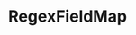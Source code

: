---
optionsClassName: RegexFieldMapOptions
optionsClassFullName: MigrationTools.Tools.RegexFieldMapOptions
configurationSamples:
- name: defaults
  description: 
  code: >-
    {
      "MigrationTools": {
        "CommonTools": {
          "FieldMappingTool": {
            "FieldMapDefaults": {
              "RegexFieldMap": []
            }
          }
        }
      }
    }
  sampleFor: MigrationTools.Tools.RegexFieldMapOptions
- name: sample
  description: 
  code: >-
    {
      "MigrationTools": {
        "CommonTools": {
          "FieldMappingTool": {
            "FieldMapDefaults": {
              "RegexFieldMap": []
            }
          }
        }
      }
    }
  sampleFor: MigrationTools.Tools.RegexFieldMapOptions
- name: classic
  description: 
  code: >-
    {
      "$type": "RegexFieldMapOptions",
      "sourceField": null,
      "targetField": null,
      "pattern": null,
      "replacement": null,
      "ApplyTo": []
    }
  sampleFor: MigrationTools.Tools.RegexFieldMapOptions
description: missng XML code comments
className: RegexFieldMap
typeName: FieldMaps
architecture: 
options:
- parameterName: ApplyTo
  type: List
  description: missng XML code comments
  defaultValue: missng XML code comments
- parameterName: pattern
  type: String
  description: missng XML code comments
  defaultValue: missng XML code comments
- parameterName: replacement
  type: String
  description: missng XML code comments
  defaultValue: missng XML code comments
- parameterName: sourceField
  type: String
  description: missng XML code comments
  defaultValue: missng XML code comments
- parameterName: targetField
  type: String
  description: missng XML code comments
  defaultValue: missng XML code comments
status: missng XML code comments
processingTarget: missng XML code comments
classFile: /src/MigrationTools.Clients.AzureDevops.ObjectModel/Tools/FieldMappingTool/FieldMaps/RegexFieldMap.cs
optionsClassFile: /src/MigrationTools/Tools/FieldMappingTool/FieldMaps/RegexFieldMapOptions.cs

redirectFrom:
- /Reference/FieldMaps/RegexFieldMapOptions/
layout: reference
toc: true
permalink: /Reference/FieldMaps/RegexFieldMap/
title: RegexFieldMap
categories:
- FieldMaps
- 
topics:
- topic: notes
  path: /docs/Reference/FieldMaps/RegexFieldMap-notes.md
  exists: false
  markdown: ''
- topic: introduction
  path: /docs/Reference/FieldMaps/RegexFieldMap-introduction.md
  exists: false
  markdown: ''

---